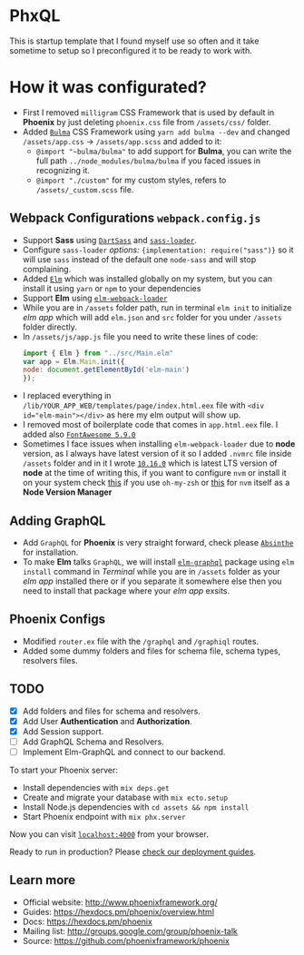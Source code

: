 # PhxQL
This is startup template that I found myself use so often and it take sometime to setup so I preconfigured it to be ready to work with.

# How it was configurated?
  * First I removed `milligram` CSS Framework that is used by default in __Phoenix__ by just deleting `phoenix.css` file from `/assets/css/` folder.
  * Added [`Bulma`](https://bulma.io) CSS Framework using `yarn add bulma --dev` and changed `/assets/app.css` -> `/assets/app.scss` and added to it:
    - `@import "~bulma/bulma"` to add support for __Bulma__, you can write the full path `../node_modules/bulma/bulma` if you faced issues in recognizing it.
    - `@import "./custom"` for my custom styles, refers to `/assets/_custom.scss` file.
## Webpack Configurations `webpack.config.js`
  * Support __Sass__ using [`DartSass`](https://github.com/sass/dart-sass) and [`sass-loader`](https://github.com/webpack-contrib/sass-loader).
  * Configure `sass-loader` _options:_ `{implementation: require("sass")}` so it will use `sass` instead of the default one `node-sass` and will stop complaining.
  * Added [`Elm`](https://elm-lang.org/) which was installed globally on my system, but you can install it using `yarn` or `npm` to your dependencies
  * Support __Elm__ using [`elm-webpack-loader`](https://github.com/elm-community/elm-webpack-loader)
  * While you are in `/assets` folder path, run in terminal `elm init` to initialize _elm app_ which will add `elm.json` and `src` folder for you under `/assets` folder directly.
  * In `/assets/js/app.js` file you need to write these lines of code: 
    ```js
    import { Elm } from "../src/Main.elm"
    var app = Elm.Main.init({
    node: document.getElementById('elm-main')
    });
    ```
  * I replaced everything in `/lib/YOUR_APP_WEB/templates/page/index.html.eex` file with `<div id="elm-main"></div>` as here my elm output will show up.
  * I removed most of boilerplate code that comes in `app.html.eex` file. I added also [`FontAwesome 5.9.0`](https://use.fontawesome.com/releases/v5.9.0/css/all.css)
  * Sometimes I face issues when installing `elm-webpack-loader` due to __node__ version, as I always have latest version of it so I added `.nvmrc` file inside `/assets` folder and in it I wrote [`10.16.0`](https://nodejs.org/en/) which is latest LTS version of __node__ at the time of writing this, if you want to configure `nvm` or install it on your system check [this](https://github.com/lukechilds/zsh-nvm) if you use `oh-my-zsh` or [this](https://github.com/nvm-sh/nvm) for `nvm` itself as a __Node Version Manager__
  
## Adding GraphQL
  * Add `GraphQL` for __Phoenix__ is very straight forward, check please [`Absinthe`](https://github.com/absinthe-graphql/absinthe) for installation.
  * To make __Elm__ talks `GraphQL`, we will install [`elm-graphql`](https://github.com/dillonkearns/elm-graphql) package using `elm install` command in _Terminal_ while you are in `/assets` folder as your _elm app_ installed there or if you separate it somewhere else then you need to install that package where your _elm app_ exsits.

## Phoenix Configs
  * Modified `router.ex` file with the `/graphql` and `/graphiql` routes.
  * Added some dummy folders and files for schema file, schema types, resolvers files.

## TODO
  - [x] Add folders and files for schema and resolvers.
  - [x] Add User __Authentication__ and __Authorization__.
  - [x] Add Session support.
  - [ ] Add GraphQL Schema and Resolvers.
  - [ ] Implement Elm-GraphQL and connect to our backend.

To start your Phoenix server:

  * Install dependencies with `mix deps.get`
  * Create and migrate your database with `mix ecto.setup`
  * Install Node.js dependencies with `cd assets && npm install`
  * Start Phoenix endpoint with `mix phx.server`

Now you can visit [`localhost:4000`](http://localhost:4000) from your browser.

Ready to run in production? Please [check our deployment guides](https://hexdocs.pm/phoenix/deployment.html).

## Learn more

  * Official website: http://www.phoenixframework.org/
  * Guides: https://hexdocs.pm/phoenix/overview.html
  * Docs: https://hexdocs.pm/phoenix
  * Mailing list: http://groups.google.com/group/phoenix-talk
  * Source: https://github.com/phoenixframework/phoenix
